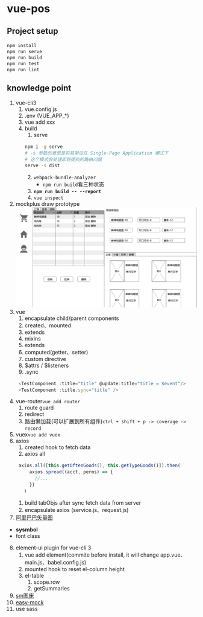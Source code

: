 # vue-pos

## Project setup
```
npm install
npm run serve
npm run build
npm run test
npm run lint
```

## knowledge point
1. vue-cli3
   1. vue.config.js
   2. .env (VUE_APP_*)
   3. vue add xxx
   4. build
      1. serve
      ```bash
      npm i -g serve
      # -s 参数的意思是将其架设在 Single-Page Application 模式下
      # 这个模式会处理即将提到的路由问题
      serve -s dist
      ```
      2. `webpack-bundle-analyzer`
         -  `npm run build`看三种状态
      3. **`npm run build -- --report`**
      4. `vue inspect`
2. mockplus draw prototype
![](./doc/images/page.png)
3. vue
   1. encapsulate child/parent components
   2. created、mounted
   3. extends
   4. mixins
   5. extends
   6. computed(getter、setter)
   7. custom directive
   8. \$attrs / \$listeners
   9. .sync
   ```javascript
    <TestComponent :title="title" @update:title="title = $event"/>
    <TestComponent :title.sync="title" />
   ```
4. vue-router`vue add router`
   1. route guard
   2. redirect
   3. 路由懒加载(可以扩展到所有组件)`ctrl + shift + p -> coverage -> record`
5. vuex`vue add vuex`
6. axios
   1. created hook to fetch data
   2. axios all
   ```javascript
    axios.all([this.getOftenGoods(), this.getTypeGoods()]).then(
        axios.spread((acct, perms) => {
          //...
        })
      )
   ```
   1. build tabObjs after sync fetch data from server
   2. encapsulate axios (service.js、request.js)
7. [阿里巴巴矢量图](https://www.iconfont.cn/)
  - **sysmbol**
  - font class
8. element-ui plugin for vue-cli 3
   1. vue add element(commite before install, it will change app.vue、main.js、babel.config.js)
   2. mounted hook to reset el-column height
   3. el-table
      1. scope.row
      2. getSummaries
9. [sm图床](https://sm.ms/)
10. [easy-mock](https://www.easy-mock.com)
11. use sass